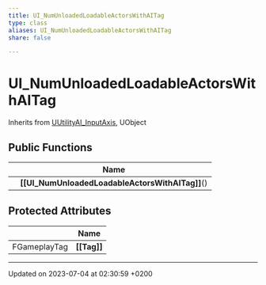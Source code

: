```yaml
---
title: UI_NumUnloadedLoadableActorsWithAITag
type: class
aliases: UI_NumUnloadedLoadableActorsWithAITag
share: false

---
```


# UI_NumUnloadedLoadableActorsWithAITag





Inherits from [UUtilityAI_InputAxis](/docs/SDK/Source/Classes/classUUtilityAI__InputAxis.md), UObject

## Public Functions

|                | Name           |
| -------------- | -------------- |
| | **[[UI_NumUnloadedLoadableActorsWithAITag]]**() |

## Protected Attributes

|                | Name           |
| -------------- | -------------- |
| FGameplayTag | **[[Tag]]**  |

-------------------------------

Updated on 2023-07-04 at 02:30:59 +0200
